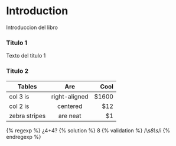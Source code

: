 # Introduction

Introduccion del libro

### Titulo 1

Texto del titulo 1

### Titulo 2

| Tables        | Are           | Cool  |
| ------------- |:-------------:| -----:|
| col 3 is      | right-aligned | $1600 |
| col 2 is      | centered      |   $12 |
| zebra stripes | are neat      |    $1 |


{% regexp %}
¿4+4?
{% solution %}
8
{% validation %}
/\s*8\s*/i
{% endregexp %}
